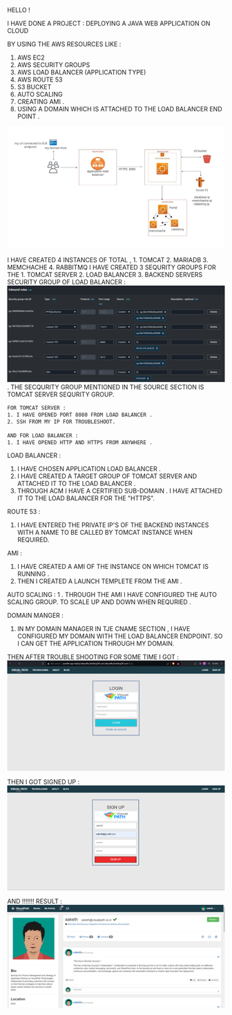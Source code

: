 HELLO !

I HAVE DONE A PROJECT :  DEPLOYING A JAVA WEB APPLICATION ON CLOUD

 BY USING THE AWS RESOURCES LIKE :

1. AWS EC2
2. AWS SECURITY GROUPS
3. AWS LOAD BALANCER (APPLICATION TYPE)
4. AWS ROUTE 53 
5. S3 BUCKET 
6. AUTO SCALING 
7. CREATING AMI .
8. USING A DOMAIN WHICH IS ATTACHED TO THE LOAD BALANCER END POINT .

![AWS project ARCHITECTURE](aws-project.png)

 I HAVE CREATED 4 INSTANCES OF TOTAL ,
    1. TOMCAT 
    2. MARIADB 
    3. MEMCHACHE
    4. RABBITMQ
I HAVE CREATED 3 SEQURITY GROUPS FOR THE
    1. TOMCAT SERVER
    2. LOAD BALANCER
    3. BACKEND SERVERS 
    SECURITY GROUP OF LOAD BALANCER : ![SECURITY GROUP OF LOAD BALANCER ](<Screenshot 2024-02-08 161342.png>).
    THE SECQURITY GROUP MENTIONED IN THE SOURCE SECTION IS TOMCAT SERVER SEQURITY GROUP. 

    FOR TOMCAT SERVER :
    1. I HAVE OPENED PORT 8080 FROM LOAD BALANCER .
    2. SSH FROM MY IP FOR TROUBLESHOOT.

    AND FOR LOAD BALANCER :
    1. I HAVE OPENED HTTP AND HTTPS FROM ANYWHERE .

LOAD BALANCER :
  1. I HAVE CHOSEN APPLICATION LOAD BALANCER .
  2. I HAVE CREATED A TARGET GROUP OF TOMCAT SERVER AND ATTACHED IT TO THE LOAD BALANCER .
  3. THROUGH ACM I HAVE A CERTIFIED SUB-DOMAIN . I HAVE  ATTACHED IT TO THE LOAD BALANCER FOR THE "HTTPS".

ROUTE 53 :
  1. I HAVE ENTERED THE PRIVATE IP'S OF THE BACKEND INSTANCES  WITH A  NAME  TO BE CALLED BY TOMCAT INSTANCE WHEN REQUIRED. 

AMI : 
 1. I HAVE CREATED  A AMI OF THE INSTANCE  ON WHICH TOMCAT IS RUNNING .
 2. THEN I CREATED A LAUNCH TEMPLETE FROM THE AMI . 

AUTO SCALING :
 1 . THROUGH THE AMI I HAVE CONFIGURED THE AUTO SCALING GROUP. TO SCALE UP AND DOWN WHEN REQURIED . 

DOMAIN MANGER :
1. IN MY DOMAIN MANAGER IN TJE CNAME SECTION , I HAVE CONFIGURED MY DOMAIN WITH THE LOAD BALANCER ENDPOINT. SO I CAN GET THE APPLICATION THROUGH MY DOMAIN.   

THEN AFTER TROUBLE SHOOTING FOR SOME TIME I GOT :
  ![LOGIN PAGE](<Screenshot 2024-02-10 132118.png>)

THEN I GOT SIGNED UP :
 ![SIGN UP PAGE ](<Screenshot 2024-02-08 162325.png>)

AND !!!!!!! RESULT :
![PROFILE PAGE ](<Screenshot 2024-02-08 162259.png>)

